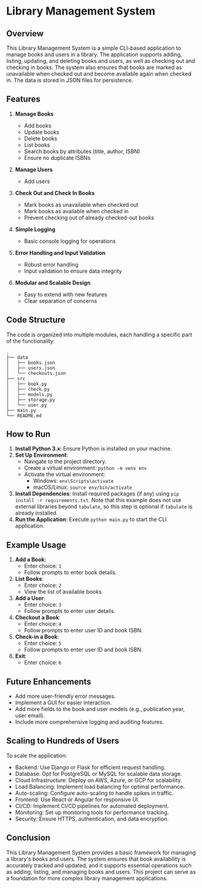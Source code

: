 # Library Management System

## Overview

This Library Management System is a simple CLI-based application to manage books and users in a library. The application supports adding, listing, updating, and deleting books and users, as well as checking out and checking in books. The system also ensures that books are marked as unavailable when checked out and become available again when checked in. The data is stored in JSON files for persistence.

## Features

1. **Manage Books**
    - Add books
    - Update books
    - Delete books
    - List books
    - Search books by attributes (title, author, ISBN)
    - Ensure no duplicate ISBNs

2. **Manage Users**
    - Add users

3. **Check Out and Check In Books**
    - Mark books as unavailable when checked out
    - Mark books as available when checked in
    - Prevent checking out of already checked-out books

4. **Simple Logging**
    - Basic console logging for operations

5. **Error Handling and Input Validation**
    - Robust error handling
    - Input validation to ensure data integrity

6. **Modular and Scalable Design**
    - Easy to extend with new features
    - Clear separation of concerns

## Code Structure

The code is organized into multiple modules, each handling a specific part of the functionality:

```
.
├── data
│   ├── books.json
│   ├── users.json
│   └── checkouts.json
├── src
│   ├── book.py
│   ├── check.py
│   ├── models.py
│   ├── storage.py
│   └── user.py
├── main.py
└── README.md

```

## How to Run

1. **Install Python 3.x**: Ensure Python is installed on your machine.
2. **Set Up Environment**:
   - Navigate to the project directory.
   - Create a virtual environment: `python -m venv env`
   - Activate the virtual environment:
     - Windows: `env\Scripts\activate`
     - macOS/Linux: `source env/bin/activate`
3. **Install Dependencies**: Install required packages (if any) using `pip install -r requirements.txt`. Note that this example does not use external libraries beyond `tabulate`, so this step is optional if `tabulate` is already installed.
4. **Run the Application**: Execute `python main.py` to start the CLI application.

## Example Usage

1. **Add a Book**:
   - Enter choice: `1`
   - Follow prompts to enter book details.
2. **List Books**:
   - Enter choice: `2`
   - View the list of available books.
3. **Add a User**:
   - Enter choice: `3`
   - Follow prompts to enter user details.
4. **Checkout a Book**:
   - Enter choice: `4`
   - Follow prompts to enter user ID and book ISBN.
5. **Check-in a Book**:
   - Enter choice: `5`
   - Follow prompts to enter user ID and book ISBN.
6. **Exit**:
   - Enter choice: `6`

## Future Enhancements

- Add more user-friendly error messages.
- Implement a GUI for easier interaction.
- Add more fields to the book and user models (e.g., publication year, user email).
- Include more comprehensive logging and auditing features.

## Scaling to Hundreds of Users

To scale the application:
- Backend: Use Django or Flask for efficient request handling.
- Database: Opt for PostgreSQL or MySQL for scalable data storage.
- Cloud Infrastructure: Deploy on AWS, Azure, or GCP for scalability.
- Load Balancing: Implement load balancing for optimal performance.
- Auto-scaling: Configure auto-scaling to handle spikes in traffic.
- Frontend: Use React or Angular for responsive UI.
- CI/CD: Implement CI/CD pipelines for automated deployment.
- Monitoring: Set up monitoring tools for performance tracking.
- Security: Ensure HTTPS, authentication, and data encryption.


## Conclusion

This Library Management System provides a basic framework for managing a library's books and users. The system ensures that book availability is accurately tracked and updated, and it supports essential operations such as adding, listing, and managing books and users. This project can serve as a foundation for more complex library management applications.